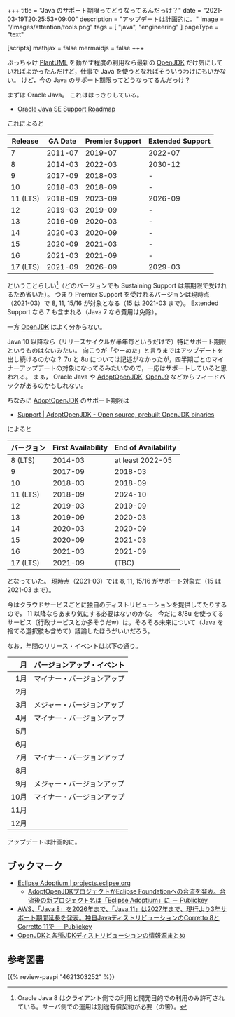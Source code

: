+++
title = "Java のサポート期限ってどうなってるんだっけ？"
date =  "2021-03-19T20:25:53+09:00"
description = "アップデートは計画的に。"
image = "/images/attention/tools.png"
tags  = [ "java", "engineering" ]
pageType = "text"

[scripts]
  mathjax = false
  mermaidjs = false
+++

ぶっちゃけ [PlantUML] を動かす程度の利用なら最新の [OpenJDK] だけ気にしていればよかったんだけど，仕事で Java を使うとなればそういうわけにもいかない。
けど，今の Java のサポート期限ってどうなってるんだっけ？

まずは Oracle Java。
これははっきりしている。

- [Oracle Java SE Support Roadmap](https://www.oracle.com/java/technologies/java-se-support-roadmap.html)

これによると

| Release  | GA Date | Premier Support | Extended Support |
| -------- | ------- | --------------- | ---------------- |
| 7        | 2011-07 | 2019-07         | 2022-07          |
| 8        | 2014-03 | 2022-03         | 2030-12          |
| 9        | 2017-09 | 2018-03         | -                |
| 10       | 2018-03 | 2018-09         | -                |
| 11 (LTS) | 2018-09 | 2023-09         | 2026-09          |
| 12       | 2019-03 | 2019-09         | -                |
| 13       | 2019-09 | 2020-03         | -                |
| 14       | 2020-03 | 2020-09         | -                |
| 15       | 2020-09 | 2021-03         | -                |
| 16       | 2021-03 | 2021-09         | -                |
| 17 (LTS) | 2021-09 | 2026-09         | 2029-03          |

ということらしい[^java8]（どのバージョンでも Sustaining Support は無期限で受けれるため省いた）。
つまり Premier Support を受けれるバージョンは現時点（2021-03）で 8, 11, 15/16 が対象となる（15 は 2021-03 まで）。
Extended Support なら 7 も含まれる（Java 7 なら費用は免除）。

[^java8]: Oracle Java 8 はクライアント側での利用と開発目的での利用のみ許可されている。サーバ側での運用は別途有償契約が必要（の筈）。

一方 [OpenJDK] はよく分からない。

Java 10 以降なら（リリースサイクルが半年毎というだけで）特にサポート期限というものはないみたい。
向こうが「やーめた」と言うまではアップデートを出し続けるのかな？ 7u と 8u については記述がなかったが，四半期ごとのマイナーアップデートの対象になってるみたいなので，一応はサポートしていると思われる。
まぁ， Oracle Java や [AdoptOpenJDK], [OpenJ9] などからフィードバックがあるのかもしれない。

ちなみに [AdoptOpenJDK] のサポート期限は

- [Support | AdoptOpenJDK - Open source, prebuilt OpenJDK binaries](https://adoptopenjdk.net/support.html)

によると

| バージョン | First Availability | End of Availability |
| ---------- | ------------------ | ------------------- |
| 8 (LTS)    | 2014-03            | at least 2022-05    |
| 9          | 2017-09            | 2018-03             |
| 10         | 2018-03            | 2018-09             |
| 11 (LTS)   | 2018-09            | 2024-10             |
| 12         | 2019-03            | 2019-09             |
| 13         | 2019-09            | 2020-03             |
| 14         | 2020-03            | 2020-09             |
| 15         | 2020-09            | 2021-03             |
| 16         | 2021-03            | 2021-09             |
| 17 (LTS)   | 2021-09            | (TBC)               |

となっていた。
現時点（2021-03）では 8, 11, 15/16 がサポート対象だ（15 は 2021-03 まで）。

今はクラウドサービスごとに独自のディストリビューションを提供してたりするので， 11 以降ならあまり気にする必要はないのかな。
今だに 8/8u を使ってるサービス（行政サービスとか多そうだw）は，そろそろ未来について（Java を捨てる選択肢も含めて）議論したほうがいいだろう。

なお，年間のリリース・イベントは以下の通り。

|   月 | バージョンアップ・イベント |
| ----:| -------------------------- |
|  1月 | マイナー・バージョンアップ |
|  2月 |                            |
|  3月 | メジャー・バージョンアップ |
|  4月 | マイナー・バージョンアップ |
|  5月 |                            |
|  6月 |                            |
|  7月 | マイナー・バージョンアップ |
|  8月 |                            |
|  9月 | メジャー・バージョンアップ |
| 10月 | マイナー・バージョンアップ |
| 11月 |                            |
| 12月 |                            |

アップデートは計画的に。

## ブックマーク

- [Eclipse Adoptium | projects.eclipse.org](https://projects.eclipse.org/projects/adoptium)
    - [AdoptOpenJDKプロジェクトがEclipse Foundationへの合流を発表。合流後の新プロジェクト名は「Eclipse Adoptium」に － Publickey](https://www.publickey1.jp/blog/20/adoptopenjdkeclipse_foundationeclipse_adoptium.html)
- [AWS、「Java 8」を2026年まで、「Java 11」は2027年まで、現行より3年サポート期間延長を発表。独自JavaディストリビューションのCorretto 8とCorretto 11で － Publickey](https://www.publickey1.jp/blog/20/awsjava_82026java_1120273javacorretto_8corretto_11.html)
- [OpenJDKと各種JDKディストリビューションの情報源まとめ](https://zenn.dev/yamadamn/articles/2e3b388076cbde229655)

[OpenJDK]: http://openjdk.java.net/
[AdoptOpenJDK]: https://adoptopenjdk.net/ "AdoptOpenJDK - Open source, prebuilt OpenJDK binaries"
[OpenJ9]: http://www.eclipse.org/openj9/ "Eclipse OpenJ9"
[PlantUML]: http://plantuml.com/ "Open-source tool that uses simple textual descriptions to draw UML diagrams."

## 参考図書

{{% review-paapi "4621303252" %}} <!-- Effective Java 第3版 -->
